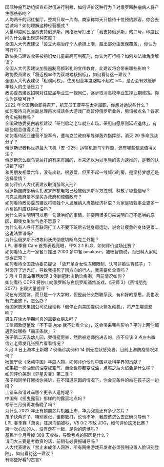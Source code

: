 国际肿瘤互助组织宣布对俄进行制裁，如何评价这种行为？对俄罗斯肿瘤病人将产生哪些影响？  
人均两千的网红餐厅，整鸡只取一片肉，商家称每天只接待十位预约顾客，你会去尝试吗？如何理解这种经营模式？  
大量印度网民强烈支持俄罗斯，网络账号打出了「我支持俄罗斯」的口号，印度民间为什么会出现这种态度？  
全国人大代表建议「设立大病治疗个人承担上限，超出部分由医保覆盖」，你认为可行吗？  
政协委员建议收买被拐妇女儿童最高可判死刑，你认为可行吗？如何从法律角度解读？  
全国人大代表建议加强遏制高额彩礼的宣传教育，此建议将会带来哪些影响？  
政协委员建议「将近视率作为双减考核指标」，如何看待这一建议？  
全国人大代表建议「租购同权」，住房租金年度涨幅不超过 5%，是否会有效缓解年轻人的生活压力？  
政协委员建议招聘对往应届毕业生一视同仁，逐步取消高校毕业生择业期政策。你认为是否可行？  
2022 年全国两会即将召开，航天员王亚平在太空履职，你想对她说些什么？  
如何看待乌克兰副总理再次喊话各大游戏厂商暂停俄罗斯业务，腾讯被点名？各家会实施制裁吗？  
全国政协委员白岩松建议「研判启动老年就业市场，采用自愿原则延迟退休」，有哪些信息值得关注？  
如何看待因亚速营不服军令，遭乌克兰政府军导弹轰炸指挥部，消灭 20 多命武装分子？  
俄罗斯记者称世界最大飞机「安 -225」运输机遭乌军炸毁，还有哪些信息值得关注？  
俄罗斯怎么跟乌克兰打的有来有回的，本来还以为以毛熊的实力速推的，是我的认识错了吗?  
和男朋友相爱六年，没有出轨，很恩爱，但买不起一线城市的房，是坚持梦想还是选择爱情？  
如何评价人大代表建议取消醉驾入刑?  
俄罗斯国防部确认扎波罗热核电站已经被俄罗斯军方控制，释放了哪些信号？  
乌克兰政府是不是买办政府和傀儡政府？  
如何看待政协委员建议将牺牲个人发展纳入离婚经济补偿？为家庭牺牲事业更多一方离婚时应获得补偿吗？  
为什么男生明明可以用一句话哄好的事情，非要用很多句来说明自己不愿哄的原因，即使女生生气也不愿意？  
为什么有人呼吁互联网打工人不要下班后去健身房运动，说会让疲惫的身体更累…这说法靠谱吗?  
为什么俄罗斯不进攻利沃夫彻底切断乌克兰外援？  
LPL 春季赛 Care 首秀表现亮眼，FPX 2:1 BLG，如何评价这场比赛？  
如何看待上海一家餐厅推出 2000 多中餐 omakase，被喷智商税，而日料大家就觉得正常？  
如何看待全国政协委员提议 「放开单身女性冻卵限制、认可非婚生育孩子」？  
对面开了远光灯，导致我撞死了同方向的行人，我需要负全责吗？  
3 月 4 日青岛莱西发现 3 例新冠肺炎确诊病例，目前情况如何？  
如何看待 CDPR 将停止向俄罗斯与白俄罗斯销售游戏，《巫师 3》《赛博朋克 2077》出现大量差评？  
现在有男朋友，而且是一个大学的，但是前任突然联系我，有和好的意思，我也没有完全放下，怎么办？  
俄国家航天集团公司总经理称「俄停止向美国提供火箭发动机」，将产生哪些影响？  
男生在读大学期间真的需要女朋友吗？  
工信部敦促整改「不下载 App 就不让看全文」，这会带来哪些影响？平时上网你都遇到过哪些「霸王条款」？  
孩子第二天去幼儿园，哭得挺厉害，然后被老师抱进去的，应不应该 9 点左右微信让老师发几张照片看看情况？  
3 月 3 日上海本土新增 2 例确诊病例和 14 例无症状感染者，目前上海防疫情况如何？  
杨振宁获《感动中国》年度人物，如何评价他对中国以及科学界的贡献？  
如果把一桶油里的油变成空气，而全世界都变成油，点燃之后火焰会是什么样？  
如何评价美剧《异星灾变》第二季？  
孩子和同学打架找你哭诉，在不知道原因的情况下，你会无条件的站在孩子这一边吗？  
上错车和错过车哪个更令人遗憾呢？  
中国有《摇曳露营》那样的的露营地点吗？  
考研三月份再准备晚了吗？  
为什么 2022 年还有麒麟芯片机器上市，华为究竟还有多少芯片？  
孩子快两岁了，特别嚣张，谁都敢打，说也不听，我应该怎么去正确引导他？  
LPL 春季赛「萧炎」狂风向前被秒，V5 0:2 不敌 JDG，如何评价这场比赛？  
第一次心动的人，没有走在一起，是你的遗憾吗？  
基民半个月亏掉 300 天收益，导致亏点的原因是什么？  
请问大三要是考教资的话，前期有必要报辅导吗？  
人大代表建议「禁止未成年人网游，所有网络游戏开发者必须强制设置人脸识别登陆」，如何看待这一建议？  
有哪些好看的古言?  
